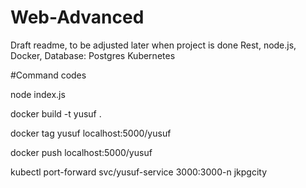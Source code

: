# Web-Advanced
 
Draft readme, to be adjusted later when project is done 
Rest,
node.js,
Docker,
Database: Postgres
Kubernetes


#Command codes


node index.js

docker build -t yusuf .

docker tag yusuf localhost:5000/yusuf

docker push localhost:5000/yusuf

kubectl port-forward svc/yusuf-service 3000:3000-n jkpgcity